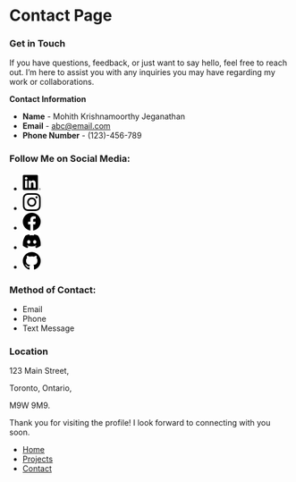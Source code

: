 # Contact Page

### Get in Touch
If you have questions, feedback, or just want to say hello, feel free to reach out. I’m here to assist you with any inquiries you may have regarding my work or collaborations.


**Contact Information**

- **Name** - Mohith Krishnamoorthy Jeganathan
- **Email** - abc@email.com
- **Phone Number** - (123)-456-789

### Follow Me on Social Media:

- ![LinkedIn](images/linkedin.png) 
- ![Instagram](images/instagram.png) 
- ![Facebook](images/facebook.png) 
- ![Discord](images/discord.png) 
- ![GitHub](images/github.png) 

### Method of Contact:

- Email
- Phone
- Text Message

### Location
123 Main Street,

Toronto, Ontario, 

M9W 9M9.

Thank you for visiting the profile! I look forward to connecting with you soon.

- [Home](index.markdown)
- [Projects](projects.markdown)
- [Contact](contact.markdown)